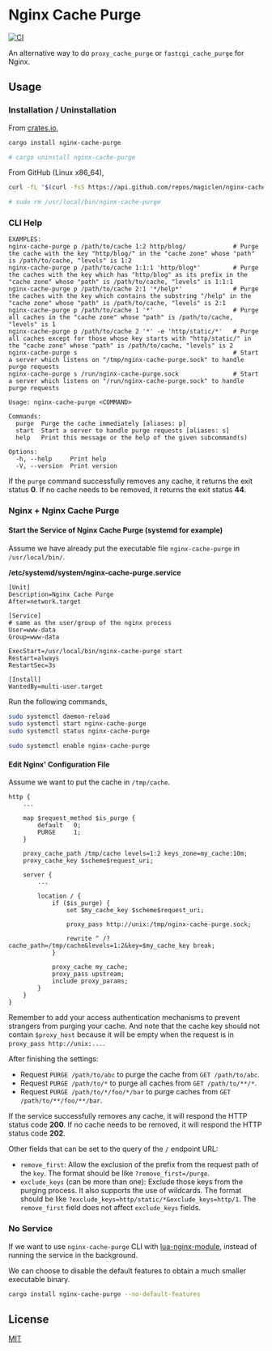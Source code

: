 Nginx Cache Purge
====================

[![CI](https://github.com/magiclen/nginx-cache-purge/actions/workflows/ci.yml/badge.svg)](https://github.com/magiclen/nginx-cache-purge/actions/workflows/ci.yml)

An alternative way to do `proxy_cache_purge` or `fastcgi_cache_purge` for Nginx.

## Usage

### Installation / Uninstallation

From [crates.io](https://crates.io/crates/nginx-cache-purge),

```bash
cargo install nginx-cache-purge

# cargo uninstall nginx-cache-purge
```

From GitHub (Linux x86_64),

```bash
curl -fL "$(curl -fsS https://api.github.com/repos/magiclen/nginx-cache-purge/releases/latest | sed -r -n 's/.*"browser_download_url": *"(.*\/nginx-cache-purge_'$(uname -m)')".*/\1/p')" -O && sudo mv nginx-cache-purge_$(uname -m) /usr/local/bin/nginx-cache-purge && sudo chmod +x /usr/local/bin/nginx-cache-purge

# sudo rm /usr/local/bin/nginx-cache-purge
```

### CLI Help

```
EXAMPLES:
nginx-cache-purge p /path/to/cache 1:2 http/blog/             # Purge the cache with the key "http/blog/" in the "cache zone" whose "path" is /path/to/cache, "levels" is 1:2
nginx-cache-purge p /path/to/cache 1:1:1 'http/blog*'         # Purge the caches with the key which has "http/blog" as its prefix in the "cache zone" whose "path" is /path/to/cache, "levels" is 1:1:1
nginx-cache-purge p /path/to/cache 2:1 '*/help*'              # Purge the caches with the key which contains the substring "/help" in the "cache zone" whose "path" is /path/to/cache, "levels" is 2:1
nginx-cache-purge p /path/to/cache 1 '*'                      # Purge all caches in the "cache zone" whose "path" is /path/to/cache, "levels" is 1
nginx-cache-purge p /path/to/cache 2 '*' -e 'http/static/*'   # Purge all caches except for those whose key starts with "http/static/" in the "cache zone" whose "path" is /path/to/cache, "levels" is 2
nginx-cache-purge s                                           # Start a server which listens on "/tmp/nginx-cache-purge.sock" to handle purge requests
nginx-cache-purge s /run/nginx-cache-purge.sock               # Start a server which listens on "/run/nginx-cache-purge.sock" to handle purge requests

Usage: nginx-cache-purge <COMMAND>

Commands:
  purge  Purge the cache immediately [aliases: p]
  start  Start a server to handle purge requests [aliases: s]
  help   Print this message or the help of the given subcommand(s)

Options:
  -h, --help     Print help
  -V, --version  Print version
```

If the `purge` command successfully removes any cache, it returns the exit status **0**. If no cache needs to be removed, it returns the exit status **44**.

### Nginx + Nginx Cache Purge

#### Start the Service of Nginx Cache Purge (systemd for example)

Assume we have already put the executable file `nginx-cache-purge` in `/usr/local/bin/`.

**/etc/systemd/system/nginx-cache-purge.service**

```
[Unit]
Description=Nginx Cache Purge
After=network.target
 
[Service]
# same as the user/group of the nginx process
User=www-data
Group=www-data

ExecStart=/usr/local/bin/nginx-cache-purge start
Restart=always
RestartSec=3s
 
[Install]
WantedBy=multi-user.target
```

Run the following commands,

```bash
sudo systemctl daemon-reload
sudo systemctl start nginx-cache-purge
sudo systemctl status nginx-cache-purge

sudo systemctl enable nginx-cache-purge
```

#### Edit Nginx' Configuration File

Assume we want to put the cache in `/tmp/cache`.

```nginx
http {
    ...

    map $request_method $is_purge {                                                             
        default   0;
        PURGE     1;
    }

    proxy_cache_path /tmp/cache levels=1:2 keys_zone=my_cache:10m;
    proxy_cache_key $scheme$request_uri;

    server {
        ...

        location / {
            if ($is_purge) {
                set $my_cache_key $scheme$request_uri;
            
                proxy_pass http://unix:/tmp/nginx-cache-purge.sock;
                
                rewrite ^ /?cache_path=/tmp/cache&levels=1:2&key=$my_cache_key break;
            }

            proxy_cache my_cache;
            proxy_pass upstream;
            include proxy_params;
        }
    }
}
```

Remember to add your access authentication mechanisms to prevent strangers from purging your cache. And note that the cache key should not contain `$proxy_host` because it will be empty when the request is in `proxy_pass http://unix:...`.

After finishing the settings:

* Request `PURGE /path/to/abc` to purge the cache from `GET /path/to/abc`.
* Request `PURGE /path/to/*` to purge all caches from `GET /path/to/**/*`.
* Request `PURGE /path/to/*/foo/*/bar` to purge caches from `GET /path/to/**/foo/**/bar`.

If the service successfully removes any cache, it will respond the HTTP status code **200**. If no cache needs to be removed, it will respond the HTTP status code **202**.

Other fields that can be set to the query of the `/` endpoint URL:

* `remove_first`: Allow the exclusion of the prefix from the request path of the `key`. The format should be like `?remove_first=/purge`.
* `exclude_keys` (can be more than one): Exclude those keys from the purging process. It also supports the use of wildcards. The format should be like `?exclude_keys=http/static/*&exclude_keys=http/1`. The `remove_first` field does not affect `exclude_keys` fields.

### No Service

If we want to use `nginx-cache-purge` CLI with [lua-nginx-module](https://github.com/openresty/lua-nginx-module), instead of running the service in the background.

We can choose to disable the default features to obtain a much smaller executable binary.

```bash
cargo install nginx-cache-purge --no-default-features
```

## License

[MIT](LICENSE)